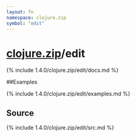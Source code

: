 ```yaml
---
layout: fn
namespace: clojure.zip
symbol: "edit"
---
```


# [clojure.zip](../)/edit

{% include 1.4.0/clojure.zip/edit/docs.md %}

##Examples

{% include 1.4.0/clojure.zip/edit/examples.md %}
## Source
{% include 1.4.0/clojure.zip/edit/src.md %}

